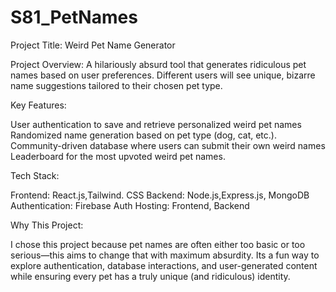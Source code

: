 # S81_PetNames

Project Title: Weird Pet Name Generator

Project Overview: A hilariously absurd tool that generates ridiculous pet names based on user preferences.
 Different users will see unique, bizarre name suggestions tailored to their chosen pet type.

Key Features:

User authentication to save and retrieve personalized weird pet names Randomized name generation based on pet type (dog, cat, etc.).
 Community-driven database where users can submit their own weird names Leaderboard for the most upvoted weird pet names.

Tech Stack:

Frontend: React.js,Tailwind.
CSS Backend: Node.js,Express.js, MongoDB
Authentication: Firebase Auth 
Hosting: Frontend, Backend

Why This Project:

 I chose this project because pet names are often either too basic or too serious—this aims to change that with maximum absurdity.
Its a fun way to explore authentication, database interactions, and user-generated content while ensuring every pet has a truly unique (and ridiculous) identity.
